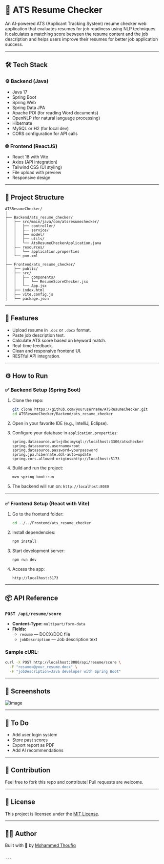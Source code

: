 # 📝 ATS Resume Checker

An AI-powered ATS (Applicant Tracking System) resume checker web application that evaluates resumes for job readiness using NLP techniques. It calculates a matching score between the resume content and the job description and helps users improve their resumes for better job application success.

---

## 🛠️ Tech Stack

### ⚙️ Backend (Java)
- Java 17
- Spring Boot
- Spring Web
- Spring Data JPA
- Apache POI (for reading Word documents)
- OpenNLP (for natural language processing)
- Hibernate
- MySQL or H2 (for local dev)
- CORS configuration for API calls

### 🌐 Frontend (ReactJS)
- React 18 with Vite
- Axios (API integration)
- Tailwind CSS (UI styling)
- File upload with preview
- Responsive design

---

## 📁 Project Structure

```plaintext
ATSResumeChecker/
│
├── Backend/ats_resume_checker/
│   ├── src/main/java/com/atsresumechecker/
│   │   ├── controller/
│   │   ├── service/
│   │   ├── model/
│   │   ├── utils/
│   │   └── AtsResumeCheckerApplication.java
│   ├── resources/
│   │   └── application.properties
│   └── pom.xml
│
├── Frontend/ats_resume_checker/
│   ├── public/
│   ├── src/
│   │   ├── components/
│   │   │   └── ResumeScoreChecker.jsx
│   │   └── App.jsx
│   ├── index.html
│   ├── vite.config.js
│   └── package.json
```

---

## 🚀 Features

- Upload resume in `.doc` or `.docx` format.
- Paste job description text.
- Calculate ATS score based on keyword match.
- Real-time feedback.
- Clean and responsive frontend UI.
- RESTful API integration.

---

## ⚙️ How to Run

### ✅ Backend Setup (Spring Boot)

1. Clone the repo:
   ```bash
   git clone https://github.com/yourusername/ATSResumeChecker.git
   cd ATSResumeChecker/Backend/ats_resume_checker
   ```

2. Open in your favorite IDE (e.g., IntelliJ, Eclipse).

3. Configure your database in `application.properties`:
   ```properties
   spring.datasource.url=jdbc:mysql://localhost:3306/atschecker
   spring.datasource.username=root
   spring.datasource.password=yourpassword
   spring.jpa.hibernate.ddl-auto=update
   spring.cors.allowed-origins=http://localhost:5173
   ```

4. Build and run the project:
   ```bash
   mvn spring-boot:run
   ```

5. The backend will run on: `http://localhost:8080`

---

### ✅ Frontend Setup (React with Vite)

1. Go to the frontend folder:
   ```bash
   cd ../../Frontend/ats_resume_checker
   ```

2. Install dependencies:
   ```bash
   npm install
   ```

3. Start development server:
   ```bash
   npm run dev
   ```

4. Access the app:
   ```
   http://localhost:5173
   ```

---

## 📦 API Reference

### `POST /api/resume/score`
- **Content-Type:** `multipart/form-data`
- **Fields:**
  - `resume` — DOCX/DOC file
  - `jobDescription` — Job description text

### Sample cURL:
```bash
curl -X POST http://localhost:8080/api/resume/score \
  -F "resume=@your_resume.docx" \
  -F "jobDescription=Java developer with Spring Boot"
```

---

## 📸 Screenshots

![image](https://github.com/user-attachments/assets/9cafb8f1-2622-47d8-8876-4d2367616262)


---

## 📌 To Do

- Add user login system
- Store past scores
- Export report as PDF
- Add AI recommendations

---

## 🤝 Contribution

Feel free to fork this repo and contribute! Pull requests are welcome.

---

## 📄 License

This project is licensed under the [MIT License](LICENSE).

---

## 👨‍💻 Author

Built with 💛 by [Mohammed Thoufiq](https://github.com/MohammedThoufiq)

```

---
